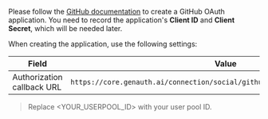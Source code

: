 <IntegrationDetailCard title="Create an OAuth application on GitHub Developer Platform">

Please follow the [GitHub documentation](https://developer.github.com/apps/building-oauth-apps/creating-an-oauth-app/) to create a GitHub OAuth application. You need to record the application's **Client ID** and **Client Secret**, which will be needed later.

When creating the application, use the following settings:

| Field                      |                                     Value                                      |
| -------------------------- | :----------------------------------------------------------------------------: |
| Authorization callback URL | `https://core.genauth.ai/connection/social/github/<YOUR_USERPOOL_ID>/callback` |

> Replace <YOUR_USERPOOL_ID> with your user pool ID.

</IntegrationDetailCard>
